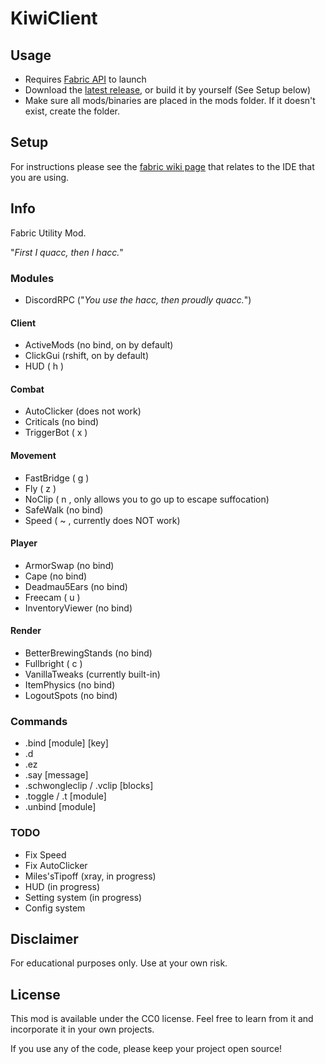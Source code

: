 # KiwiClient

## Usage
- Requires [Fabric API](https://www.curseforge.com/minecraft/mc-mods/fabric-api/files) to launch
- Download the [latest release](https://github.com/TangyKiwi/KiwiClient/releases), or build it by yourself (See Setup below)
- Make sure all mods/binaries are placed in the mods folder. If it doesn't exist, create the folder.

## Setup

For instructions please see the [fabric wiki page](https://fabricmc.net/wiki/tutorial:setup) that relates to the IDE that you are using.

## Info

Fabric Utility Mod.

"_First I quacc, then I hacc._"

### Modules

- DiscordRPC ("_You use the hacc, then proudly quacc._")

#### Client
- ActiveMods (no bind, on by default)
- ClickGui (rshift, on by default)
- HUD ( h )

#### Combat
- AutoClicker (does not work)
- Criticals (no bind)
- TriggerBot ( x )

#### Movement
- FastBridge ( g )
- Fly ( z )
- NoClip ( n , only allows you to go up to escape suffocation)
- SafeWalk (no bind)
- Speed ( ~ , currently does NOT work)

#### Player
- ArmorSwap (no bind)
- Cape (no bind)
- Deadmau5Ears (no bind)
- Freecam ( u )
- InventoryViewer (no bind)
  
#### Render
- BetterBrewingStands (no bind)
- Fullbright ( c )
- VanillaTweaks (currently built-in)
- ItemPhysics (no bind)
- LogoutSpots (no bind)

### Commands
- .bind [module] [key]
- .d
- .ez
- .say [message]
- .schwongleclip / .vclip [blocks]  
- .toggle / .t [module]
- .unbind [module]

### TODO
- Fix Speed
- Fix AutoClicker
- Miles'sTipoff (xray, in progress)
- HUD (in progress)
- Setting system (in progress)  
- Config system

## Disclaimer

For educational purposes only. Use at your own risk.

## License

This mod is available under the CC0 license. Feel free to learn from it and incorporate it in your own projects.

If you use any of the code, please keep your project open source!
